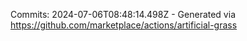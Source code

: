 Commits: 2024-07-06T08:48:14.498Z - Generated via https://github.com/marketplace/actions/artificial-grass
<br>
